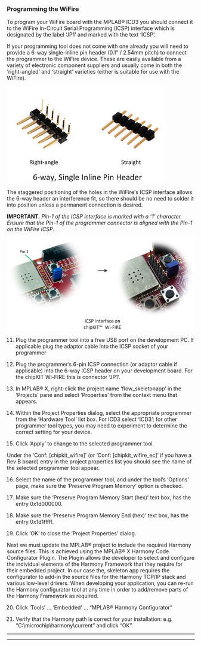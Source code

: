 ﻿
### Programming the WiFire

To program your WiFire board with the MPLAB® ICD3 you should connect it to the WiFire In-Circuit Serial Programming (ICSP) interface which is designated by the label ‘JP1’ and marked with the text ‘ICSP’.  

If your programming tool does not come with one already you will need to provide a 6-way single-inline pin header (0.1” / 2.54mm pitch) to connect the programmer to the WiFire device. These are easily available from a variety of electronic component suppliers and usually come in both the ‘right-angled’ and ‘straight’ varieties (either is suitable for use with the WiFire).  
 
![](p1.png)  

The staggered positioning of the holes in the WiFire's ICSP interface allows the 6-way header an interference fit, so there should be no need to solder it into position unless a permanent connection is desired.  

**IMPORTANT.** *Pin-1 of the ICSP interface is marked with a ‘1’ character. Ensure that the Pin-1 of the programmer connector is aligned with the Pin-1 on the WiFire ICSP*.  

![](p2.png)  

11.	Plug the programmer tool into a free USB port on the development PC. If applicable plug the adaptor cable into the ICSP socket of your programmer

12.	Plug the programmer’s 6-pin ICSP connection (or adaptor cable if applicable) into the 6-way ICSP header on your development board. For the chipKIT Wi-FIRE this is connector ‘JP1’.

13.	In MPLAB® X, right-click the project name ‘flow_skeletonapp’ in the ‘Projects’ pane and select ‘Properties’ from the context menu that appears.

14.	Within the Project Properties dialog, select the appropriate programmer from the ‘Hardware Tool’ list box. For ICD3 select ‘ICD3’; for other programmer tool types, you may need to experiment to determine the correct setting for your device.

15.	Click ‘Apply’ to change to the selected programmer tool.

Under the ‘Conf: [chipkit_wifire]’ (or ‘Conf: [chipkit_wifire_ec]’ if you have a Rev B board) entry in the project properties list you should see the name of the selected programmer tool appear.

16.	Select the name of the programmer tool, and under the tool’s ‘Options’ page, make sure the ‘Preserve Program Memory’ option is checked.

17.	Make sure the ‘Preserve Program Memory Start (hex)’ text box, has the entry 0x1d000000. 

18.	Make sure the ‘Preserve Program Memory End (hex)’ text box, has the entry 0x1d1fffff.

19.	Click ‘OK’ to close the ‘Project Properties’ dialog.

Next we must update the MPLAB® project to include the required Harmony source files. This is achieved using the MPLAB® X Harmony Code Configurator Plugin. The Plugin allows the developer to select and configure the individual elements of the Harmony Framework that they require for their embedded project. In our case the, skeleton app requires the configurator to add-in the source files for the Harmony TCP/IP stack and various low-level drivers. When developing your application, you can re-run the Harmony configurator tool at any time in order to add/remove parts of the Harmony Framework as required.

20.	Click ‘Tools’ … ‘Embedded’ … “MPLAB® Harmony Configurator”

21.	Verify that the Harmony path is correct for your installation: e.g. “C:\microchip\harmony\current” and click “OK”.



----

----


